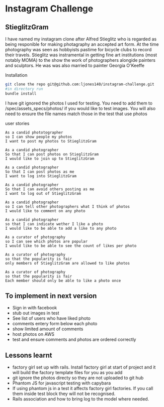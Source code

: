 Instagram Challenge
===================

StieglitzGram
-------------

I have named my instagram clone after Alfred Stieglitz who is regarded as being  responible for making photagraphy an accepted art form.
At the time photography was seen as hobbyists pastime for bicycle clubs to record their travels. Stieglitz was instramental in getting fine art institutions (most notably MOMA) to the show the work of photographers alongide painters and sculptors.  He was was also married to painter Georgia O'Keeffe

Installation


```sh
git clone the repo git@github.com:ljones140/instagram-challenge.git
#in directory run
bundle install
```

I have git ignored the photos I used for testing. You need to add them to /spec/assets_specs/photos/ if you would like to test images. You will also need to ensure the file names match those in the test that use photos

user stories

```
As a candid phototographer
so I can show people my photos
I want to post my photos to StieglitzGram

As a candid photographer
So that I can post photos on StieglitzGram
I would like to join up to StieglitzGram

As a candid photographer
So that I can post photos as me
I want to log into StieglitzGram

As a candid photographer
So that I can avoid others posting as me
I want to log out of StieglitzGram

As a candid photographer
so I can tell other photographers what I think of photos
I would like to comment on any photo

As a candid photographer
so that I can indicate wether I like a photo
I would like to be able to add a like to any photo

As a curator of photography
so I can see which photos are popular
I would like to be able to see the count of likes per photo

As a curator of photography
so that the popularity is fair
only members of StieglitzGram are allowed to like photos

As a curator of photography
so that the popularity is fair
Each member should only be able to like a photo once

```
To implement in next version
----------

* Sign in with facebook
* stub out images in test
* See list of users who have liked photo
* comments entery form below each photo
* show limited amount of comments
* host photos on AWS
* test and ensure comments and photos are ordered correctly

Lessons learnt
--------------

* factory girl set up with rails. Install factory girl at start of project and it will build the factory template files for you as you add
* git ignore the photos directy so they are not uploaded to git hub
* Phantom JS for javascript testing with capybara
* If using phantom js in a test it affects factory girl factories. If you call them inside test block they will not be recognised.
* Rails association and how to bring log to the model where needed.



